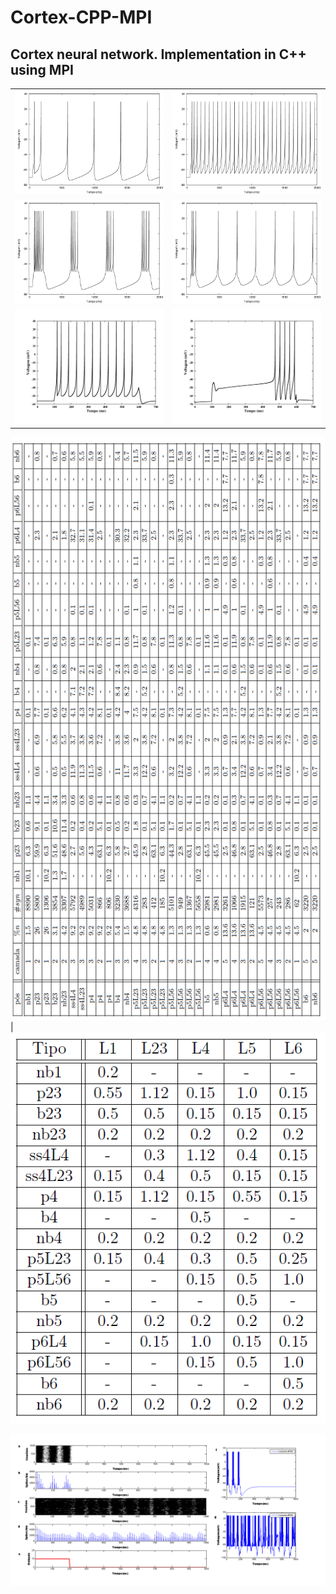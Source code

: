 # Cortex-CPP-MPI

## Cortex neural network. Implementation in C++ using MPI

|||
------------ | -------------
![](/Images/RS.png) | ![](/Images/FS.png)
![](/Images/CHS.png) | ![](/Images/IBS.png)
![](/Images/LTS.png) | ![](/Images/lscell.png)

![](/Images/table_connection.png) | ![](/Images/table_axonRange.png)

![](/Images/psth_raster_voltage_pt.png)
